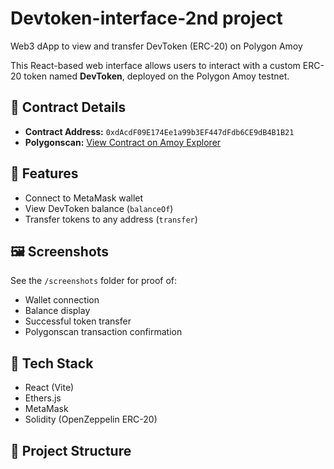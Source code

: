 # Devtoken-interface-2nd project
Web3 dApp to view and transfer DevToken (ERC-20) on Polygon Amoy

This React-based web interface allows users to interact with a custom ERC-20 token named **DevToken**, deployed on the Polygon Amoy testnet.

## 🔗 Contract Details

- **Contract Address:** `0xdAcdF09E174Ee1a99b3EF447dFdb6CE9dB4B1B21`
- **Polygonscan:** [View Contract on Amoy Explorer](https://amoy.polygonscan.com/address/0xdAcdF09E174Ee1a99b3EF447dFdb6CE9dB4B1B21)

## 🎯 Features

- Connect to MetaMask wallet
- View DevToken balance (`balanceOf`)
- Transfer tokens to any address (`transfer`)

## 🖼️ Screenshots

See the `/screenshots` folder for proof of:
- Wallet connection
- Balance display
- Successful token transfer
- Polygonscan transaction confirmation

## 🧪 Tech Stack

- React (Vite)
- Ethers.js
- MetaMask
- Solidity (OpenZeppelin ERC-20)

## 📁 Project Structure
